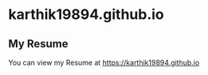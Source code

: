 # karthik19894.github.io
My Resume
--------------------------------------------------------
You can view my Resume at https://karthik19894.github.io
